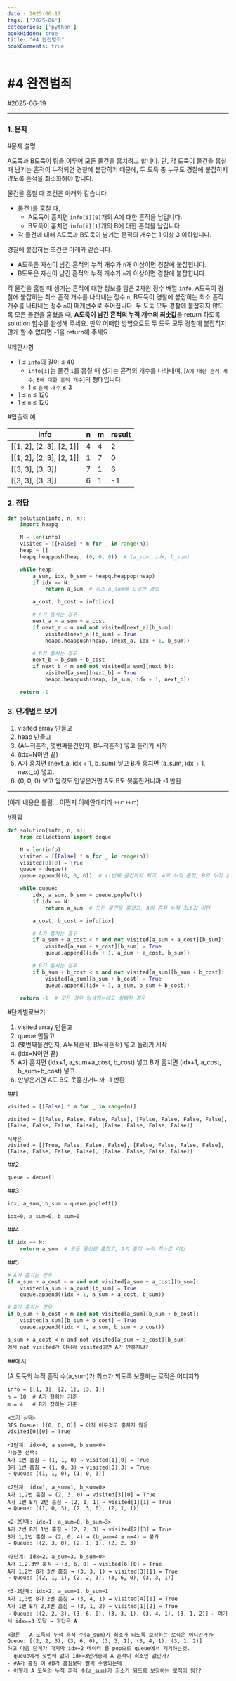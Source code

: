 ```yaml
---
date : 2025-06-17
tags: ['2025-06']
categories: ['python']
bookHidden: true
title: "#4 완전범죄"
bookComments: true
---
```


# #4 완전범죄

#2025-06-19

---

### 1. 문제

#문제 설명

A도둑과 B도둑이 팀을 이루어 모든 물건을 훔치려고 합니다. 단, 각 도둑이 물건을 훔칠 때 남기는 흔적이 누적되면 경찰에 붙잡히기 때문에, 두 도둑 중 누구도 경찰에 붙잡히지 않도록 흔적을 최소화해야 합니다.

물건을 훔칠 때 조건은 아래와 같습니다.

- 물건 i를 훔칠 때,
    - A도둑이 훔치면 `info[i][0]`개의 A에 대한 흔적을 남깁니다.
    - B도둑이 훔치면 `info[i][1]`개의 B에 대한 흔적을 남깁니다.
- 각 물건에 대해 A도둑과 B도둑이 남기는 흔적의 개수는 1 이상 3 이하입니다.

경찰에 붙잡히는 조건은 아래와 같습니다.

- A도둑은 자신이 남긴 흔적의 누적 개수가 `n`개 이상이면 경찰에 붙잡힙니다.
- B도둑은 자신이 남긴 흔적의 누적 개수가 `m`개 이상이면 경찰에 붙잡힙니다.

각 물건을 훔칠 때 생기는 흔적에 대한 정보를 담은 2차원 정수 배열 `info`, A도둑이 경찰에 붙잡히는 최소 흔적 개수를 나타내는 정수 `n`, B도둑이 경찰에 붙잡히는 최소 흔적 개수를 나타내는 정수 `m`이 매개변수로 주어집니다. 두 도둑 모두 경찰에 붙잡히지 않도록 모든 물건을 훔쳤을 때, **A도둑이 남긴 흔적의 누적 개수의 최솟값**을 return 하도록 solution 함수를 완성해 주세요. 만약 어떠한 방법으로도 두 도둑 모두 경찰에 붙잡히지 않게 할 수 없다면 -1을 return해 주세요.

#제한사항

- 1 ≤ `info`의 길이 ≤ 40
    - `info[i]`는 물건 `i`를 훔칠 때 생기는 흔적의 개수를 나타내며, [`A에 대한 흔적 개수`, `B에 대한 흔적 개수`]의 형태입니다.
    - 1 ≤ `흔적 개수` ≤ 3
- 1 ≤ `n` ≤ 120
- 1 ≤ `m` ≤ 120


#입출력 예

| info | n | m | result |
| --- | --- | --- | --- |
| [[1, 2], [2, 3], [2, 1]] | 4 | 4 | 2 |
| [[1, 2], [2, 3], [2, 1]] | 1 | 7 | 0 |
| [[3, 3], [3, 3]] | 7 | 1 | 6 |
| [[3, 3], [3, 3]] | 6 | 1 | -1 |


### 2. 정답

```python
def solution(info, n, m):
    import heapq

    N = len(info)
    visited = [[False] * m for _ in range(n)]
    heap = []
    heapq.heappush(heap, (0, 0, 0))  # (a_sum, idx, b_sum)

    while heap:
        a_sum, idx, b_sum = heapq.heappop(heap)
        if idx == N:
            return a_sum  # 최소 a_sum에 도달한 경로

        a_cost, b_cost = info[idx]

        # A가 훔치는 경우
        next_a = a_sum + a_cost
        if next_a < n and not visited[next_a][b_sum]:
            visited[next_a][b_sum] = True
            heapq.heappush(heap, (next_a, idx + 1, b_sum))

        # B가 훔치는 경우
        next_b = b_sum + b_cost
        if next_b < m and not visited[a_sum][next_b]:
            visited[a_sum][next_b] = True
            heapq.heappush(heap, (a_sum, idx + 1, next_b))

    return -1

```

### 3. 단계별로 보기

1. visited array 만들고
2. heap 만들고
3. (A누적흔적, 몇번째물건인지, B누적흔적) 넣고 돌리기 시작
4. (idx=N이면 끝)
5. A가 훔치면 (next_a, idx + 1, b_sum) 넣고 B가 훔치면 (a_sum, idx + 1, next_b) 넣고.
6. (0, 0, 0) 보고 암것도 안넣은거면 A도 B도 못훔친거니까 -1 반환





---

(아래 내용은 틀림... 어쩐지 이해안대더라 ㅂㄷㅂㄷ)

#정답

```python
def solution(info, n, m):
    from collections import deque

    N = len(info)
    visited = [[False] * m for _ in range(n)]
    visited[0][0] = True
    queue = deque()
    queue.append((0, 0, 0))  # (i번째 물건까지 처리, A의 누적 흔적, B의 누적 흔적)

    while queue:
        idx, a_sum, b_sum = queue.popleft()
        if idx == N:
            return a_sum  # 모든 물건을 훔쳤고, A의 흔적 누적 최소값 리턴

        a_cost, b_cost = info[idx]

        # A가 훔치는 경우
        if a_sum + a_cost < n and not visited[a_sum + a_cost][b_sum]:
            visited[a_sum + a_cost][b_sum] = True
            queue.append((idx + 1, a_sum + a_cost, b_sum))

        # B가 훔치는 경우
        if b_sum + b_cost < m and not visited[a_sum][b_sum + b_cost]:
            visited[a_sum][b_sum + b_cost] = True
            queue.append((idx + 1, a_sum, b_sum + b_cost))

    return -1  # 모든 경우 탐색했는데도 실패한 경우
```

#단계별로보기

1. visited array 만들고
2. queue 만들고
3. (몇번째물건인지, A누적흔적, B누적흔적) 넣고 돌리기 시작
4. (idx=N이면 끝)
5. A가 훔치면 (idx+1, a_sum+a_cost, b_cost) 넣고 B가 훔치면 (idx+1, a_cost, b_sum+b_cost) 넣고.
6. 안넣은거면 A도 B도 못훔친거니까 -1 반환

##1 
```python
visited = [[False] * m for _ in range(n)]
```
```plain text
visited = [[False, False, False, False], [False, False, False, False], [False, False, False, False], [False, False, False, False]]

시작은
visited = [[True, False, False, False], [False, False, False, False], [False, False, False, False], [False, False, False, False]]
```

##2

```python
queue = deque()
```

##3

```python
idx, a_sum, b_sum = queue.popleft()
```
```plain text
idx=0, a_sum=0, b_sum=0
```

##4
```python
if idx == N:
    return a_sum  # 모든 물건을 훔쳤고, A의 흔적 누적 최소값 리턴
```

##5

```python
# A가 훔치는 경우
if a_sum + a_cost < n and not visited[a_sum + a_cost][b_sum]:
    visited[a_sum + a_cost][b_sum] = True
    queue.append((idx + 1, a_sum + a_cost, b_sum))

# B가 훔치는 경우
if b_sum + b_cost < m and not visited[a_sum][b_sum + b_cost]:
    visited[a_sum][b_sum + b_cost] = True
    queue.append((idx + 1, a_sum, b_sum + b_cost))
```
```plain text
a_sum + a_cost < n and not visited[a_sum + a_cost][b_sum]
에서 not visited가 아니라 visited이면 A가 안훔치냐?
```

##예시

(A 도둑의 누적 흔적 수(a_sum)가 최소가 되도록 보장하는 로직은 어디지?)

```plain text
info = [[1, 3], [2, 1], [3, 1]]
n = 10  # A가 잡히는 기준
m = 4   # B가 잡히는 기준

<초기 상태>
BFS Queue: [(0, 0, 0)] → 아직 아무것도 훔치지 않음
visited[0][0] = True

<1단계: idx=0, a_sum=0, b_sum=0>
가능한 선택:
A가 1번 훔침 → (1, 1, 0) → visited[1][0] = True
B가 1번 훔침 → (1, 0, 3) → visited[0][3] = True
→ Queue: [(1, 1, 0), (1, 0, 3)]

<2단계: idx=1, a_sum=1, b_sum=0>
A가 1,2번 훔침 → (2, 3, 0) → visited[3][0] = True
A가 1번 B가 2번 훔침 → (2, 1, 1) → visited[1][1] = True
→ Queue: [(1, 0, 3), (2, 3, 0), (2, 1, 1)]

<2-2단계: idx=1, a_sum=0, b_sum=3>
A가 2번 B가 1번 훔침 → (2, 2, 3) → visited[2][3] = True
B가 1,2번 훔침 → (2, 0, 4) → (b_sum=4 ≥ m=4) → 불가
→ Queue: [(2, 3, 0), (2, 1, 1), (2, 2, 3)]

<3단계: idx=2, a_sum=3, b_sum=0>
A가 1,2,3번 훔침 → (3, 6, 0) → visited[6][0] = True
A가 1,2번 B가 3번 훔침 → (3, 3, 1) → visited[3][1] = True
→ Queue: [(2, 1, 1), (2, 2, 3), (3, 6, 0), (3, 3, 1)]

<3-2단계: idx=2, a_sum=1, b_sum=1
A가 1,3번 B가 2번 훔침 → (3, 4, 1) → visited[4][1] = True
A가 1번 B가 2,3번 훔침 → (3, 1, 2) → visited[1][2] = True
→ Queue: [(2, 2, 3), (3, 6, 0), (3, 3, 1), (3, 4, 1), (3, 1, 2)] ← 여기서 idx==3 도달 → 정답은 A

<결론 - A 도둑의 누적 흔적 수(a_sum)가 최소가 되도록 보장하는 로직은 어디인가?>
Queue: [(2, 2, 3), (3, 6, 0), (3, 3, 1), (3, 4, 1), (3, 1, 2)]
하고 다음 단계가 마지막 idx=2 데이터 를 pop으로 queue에서 제거하는것.
- queue에서 첫번째 값이 idx=3인거중에 A 흔적이 최소인 값인가?
- #A가 훔침 이 #B가 훔침보다 빨리 수행되는데
- 어떻게 A 도둑의 누적 흔적 수(a_sum)가 최소가 되도록 보장하는 로직이 됨??
```

